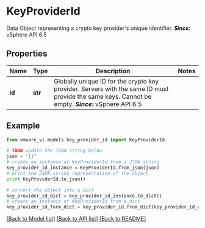 # KeyProviderId

Data Object representing a crypto key provider's unique identifier.  ***Since:*** vSphere API 6.5 

## Properties
Name | Type | Description | Notes
------------ | ------------- | ------------- | -------------
**id** | **str** | Globally unique ID for the crypto key provider.  Servers with the same ID must provide the same keys. Cannot be empty.  ***Since:*** vSphere API 6.5  | 

## Example

```python
from vmware_vi.models.key_provider_id import KeyProviderId

# TODO update the JSON string below
json = "{}"
# create an instance of KeyProviderId from a JSON string
key_provider_id_instance = KeyProviderId.from_json(json)
# print the JSON string representation of the object
print KeyProviderId.to_json()

# convert the object into a dict
key_provider_id_dict = key_provider_id_instance.to_dict()
# create an instance of KeyProviderId from a dict
key_provider_id_form_dict = key_provider_id.from_dict(key_provider_id_dict)
```
[[Back to Model list]](../README.md#documentation-for-models) [[Back to API list]](../README.md#documentation-for-api-endpoints) [[Back to README]](../README.md)


